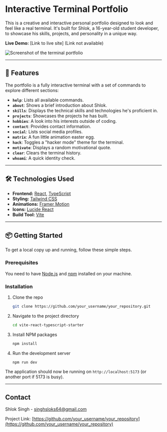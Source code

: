 # Interactive Terminal Portfolio

This is a creative and interactive personal portfolio designed to look and feel like a real terminal. It's built for Shlok, a 16-year-old student developer, to showcase his skills, projects, and personality in a unique way.

**Live Demo:** [Link to live site] (Link not available)

![Screenshot of the terminal portfolio](https://i.imgur.com/placeholder.png)

---

## 🚀 Features

The portfolio is a fully interactive terminal with a set of commands to explore different sections:

*   **`help`**: Lists all available commands.
*   **`about`**: Shows a brief introduction about Shlok.
*   **`skills`**: Displays the technical skills and technologies he's proficient in.
*   **`projects`**: Showcases the projects he has built.
*   **`hobbies`**: A look into his interests outside of coding.
*   **`contact`**: Provides contact information.
*   **`social`**: Lists social media profiles.
*   **`matrix`**: A fun little animation easter egg.
*   **`hack`**: Toggles a "hacker mode" theme for the terminal.
*   **`motivate`**: Displays a random motivational quote.
*   **`clear`**: Clears the terminal history.
*   **`whoami`**: A quick identity check.

---

## 🛠️ Technologies Used

*   **Frontend:** [React](https://reactjs.org/), [TypeScript](https://www.typescriptlang.org/)
*   **Styling:** [Tailwind CSS](https://tailwindcss.com/)
*   **Animations:** [Framer Motion](https://www.framer.com/motion/)
*   **Icons:** [Lucide React](https://lucide.dev/)
*   **Build Tool:** [Vite](https://vitejs.dev/)

---

## 📦 Getting Started

To get a local copy up and running, follow these simple steps.

### Prerequisites

You need to have [Node.js](https://nodejs.org/) and [npm](https://www.npmjs.com/) installed on your machine.

### Installation

1.  Clone the repo
    ```sh
    git clone https://github.com/your_username/your_repository.git
    ```
2.  Navigate to the project directory
    ```sh
    cd vite-react-typescript-starter
    ```
3.  Install NPM packages
    ```sh
    npm install
    ```
4.  Run the development server
    ```sh
    npm run dev
    ```

The application should now be running on `http://localhost:5173` (or another port if 5173 is busy).

---

## Contact

Shlok Singh - singhsloks64@gmail.com

Project Link: [https://github.com/your_username/your_repository](https://github.com/your_username/your_repository)
